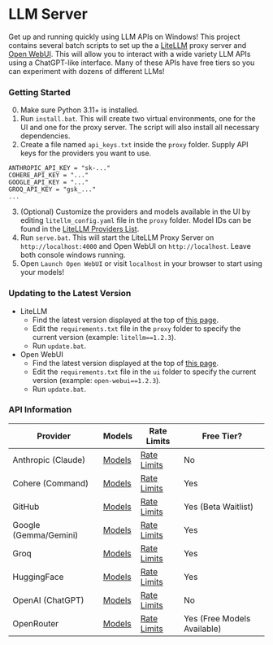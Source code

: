 # LLM Server

Get up and running quickly using LLM APIs on Windows! This project contains several batch scripts to set up the a [LiteLLM](https://docs.litellm.ai/) proxy server and [Open WebUI](https://docs.openwebui.com/). This will allow you to interact with a wide variety LLM APIs using a ChatGPT-like interface. Many of these APIs have free tiers so you can experiment with dozens of different LLMs!

### Getting Started
0. Make sure Python 3.11+ is installed.
1. Run `install.bat`. This will create two virtual environments, one for the UI and one for the proxy server. The script will also install all necessary dependencies.
2. Create a file named `api_keys.txt` inside the `proxy` folder. Supply API keys for the providers you want to use.
```
ANTHROPIC_API_KEY = "sk-..."
COHERE_API_KEY = "..."
GOOGLE_API_KEY = "..."
GROQ_API_KEY = "gsk_..."
...
```
3. (Optional) Customize the providers and models available in the UI by editing `litellm_config.yaml` file in the `proxy` folder. Model IDs can be found in the [LiteLLM Providers List](https://docs.litellm.ai/docs/providers).
4. Run `serve.bat`. This will start the LiteLLM Proxy Server on `http://localhost:4000` and Open WebUI on `http://localhost`. Leave both console windows running.
5. Open `Launch Open WebUI` or visit `localhost` in your browser to start using your models!

### Updating to the Latest Version

- LiteLLM
  - Find the latest version displayed at the top of [this page](https://pypi.org/project/litellm/).
  - Edit the `requirements.txt` file in the `proxy` folder to specify the current version (example: `litellm==1.2.3`).
  - Run `update.bat`.
- Open WebUI
  - Find the latest version displayed at the top of [this page](https://pypi.org/project/open-webui/).
  - Edit the `requirements.txt` file in the `ui` folder to specify the current version (example: `open-webui==1.2.3`).
  - Run `update.bat`.

### API Information

| Provider | Models | Rate Limits | Free Tier? |
|----------|--------|-------------|------------|
| Anthropic (Claude) | [Models](https://docs.anthropic.com/en/docs/about-claude/models) | [Rate Limits](https://docs.anthropic.com/en/api/rate-limits) | No |
| Cohere (Command) | [Models](https://docs.cohere.com/docs/models) | [Rate Limits](https://docs.cohere.com/docs/rate-limits) | Yes |
| GitHub | [Models](https://github.com/marketplace/models) | [Rate Limits](https://docs.github.com/en/github-models/prototyping-with-ai-models#rate-limits) | Yes (Beta Waitlist) |
| Google (Gemma/Gemini) | [Models](https://ai.google.dev/pricing) | [Rate Limits](https://ai.google.dev/pricing) | Yes |
| Groq | [Models](https://console.groq.com/docs/models) | [Rate Limits](https://console.groq.com/settings/limits) | Yes |
| HuggingFace | [Models](https://huggingface.co/models?inference=warm&pipeline_tag=text-generation) | [Rate Limits](https://huggingface.co/docs/api-inference/en/rate-limits) | Yes |
| OpenAI (ChatGPT) | [Models](https://platform.openai.com/docs/models) | [Rate Limits](https://platform.openai.com/docs/guides/rate-limits/free-tier-rate-limits) | No |
| OpenRouter | [Models](https://openrouter.ai/docs/models) | [Rate Limits](https://openrouter.ai/docs/limits) | Yes (Free Models Available) |